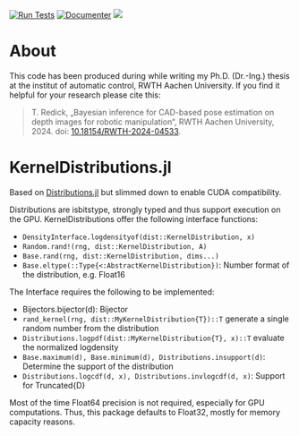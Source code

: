 [![Run Tests](https://github.com/rwth-irt/KernelDistributions.jl/actions/workflows/run_tests.yml/badge.svg)](https://github.com/rwth-irt/KernelDistributions.jl/actions/workflows/run_tests.yml)
[![Documenter](https://github.com/rwth-irt/KernelDistributions.jl/actions/workflows/documenter.yml/badge.svg)](https://github.com/rwth-irt/KernelDistributions.jl/actions/workflows/documenter.yml)
[![](https://img.shields.io/badge/docs-stable-blue.svg)](https://rwth-irt.github.io/KernelDistributions.jl)

# About
This code has been produced during while writing my Ph.D. (Dr.-Ing.) thesis at the institut of automatic control, RWTH Aachen University.
If you find it helpful for your research please cite this:
> T. Redick, „Bayesian inference for CAD-based pose estimation on depth images for robotic manipulation“, RWTH Aachen University, 2024. doi: [10.18154/RWTH-2024-04533](https://doi.org/10.18154/RWTH-2024-04533).

# KernelDistributions.jl
Based on [Distributions.jl](https://github.com/JuliaStats/Distributions.jl) but slimmed down to enable CUDA compatibility.

Distributions are isbitstype, strongly typed and thus support execution on the GPU.
KernelDistributions offer the following interface functions:
- `DensityInterface.logdensityof(dist::KernelDistribution, x)`
- `Random.rand!(rng, dist::KernelDistribution, A)`
- `Base.rand(rng, dist::KernelDistribution, dims...)`
- `Base.eltype(::Type{<:AbstractKernelDistribution})`: Number format of the distribution, e.g. Float16

The Interface requires the following to be implemented:
- Bijectors.bijector(d): Bijector
- `rand_kernel(rng, dist::MyKernelDistribution{T})::T` generate a single random number from the distribution
- `Distributions.logpdf(dist::MyKernelDistribution{T}, x)::T` evaluate the normalized logdensity
- `Base.maximum(d), Base.minimum(d), Distributions.insupport(d)`: Determine the support of the distribution
- `Distributions.logcdf(d, x), Distributions.invlogcdf(d, x)`: Support for Truncated{D}

Most of the time Float64 precision is not required, especially for GPU computations.
Thus, this package defaults to Float32, mostly for memory capacity reasons.
